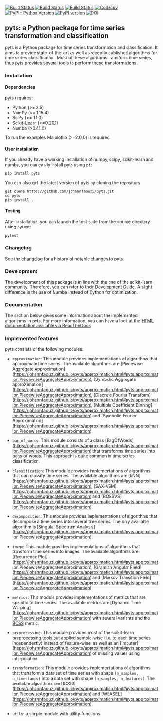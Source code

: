 [![Build Status](https://travis-ci.org/johannfaouzi/pyts.svg?branch=master)](https://travis-ci.org/johannfaouzi/pyts)
[![Build Status](https://img.shields.io/appveyor/ci/johannfaouzi/pyts/master.svg)](https://ci.appveyor.com/project/johannfaouzi/pyts)
[![Build Status](https://img.shields.io/circleci/project/:vcsType/johann.faouzi/pyts/master.svg)](https://circleci.com/gh/johannfaouzi/pyts)
[![Codecov](https://codecov.io/gh/johannfaouzi/pyts/branch/master/graph/badge.svg)](https://codecov.io/gh/johannfaouzi/pyts)
[![PyPI - Python Version](https://img.shields.io/pypi/pyversions/pyts.svg)](https://img.shields.io/pypi/pyversions/pyts.svg)
[![PyPI version](https://badge.fury.io/py/pyts.svg)](https://badge.fury.io/py/pyts)
[![DOI](https://zenodo.org/badge/DOI/10.5281/zenodo.1244152.svg)](https://doi.org/10.5281/zenodo.1244152)

## pyts: a Python package for time series transformation and classification

pyts is a Python package for time series transformation and classification. It
aims to provide state-of-the-art as well as recently published algorithms
for time series classification. Most of these algorithms transform time series,
thus pyts provides several tools to perform these transformations.


### Installation

#### Dependencies

pyts requires:

- Python (>= 3.5)
- NumPy (>= 1.15.4)
- SciPy (>= 1.1.0)
- Scikit-Learn (>=0.20.1)
- Numba (>0.41.0)

To run the examples Matplotlib (>=2.0.0) is required.


#### User installation

If you already have a working installation of numpy, scipy, scikit-learn and
numba, you can easily install pyts using ``pip``

    pip install pyts

You can also get the latest version of pyts by cloning the repository

    git clone https://github.com/johannfaouzi/pyts.git
    cd pyts
    pip install .


#### Testing

After installation, you can launch the test suite from the source
directory using pytest:

    pytest


### Changelog

See the [changelog](https://johannfaouzi.github.io/pyts/changelog.html)
for a history of notable changes to pyts.

### Development

The development of this package is in line with the one of the scikit-learn
community. Therefore, you can refer to their
[Development Guide](https://scikit-learn.org/stable/developers/). A slight
difference is the use of Numba instead of Cython for optimization.

### Documentation

The section below gives some information about the implemented algorithms in pyts.
For more information, you can have a look at the
[HTML documentation available via ReadTheDocs](https://johannfaouzi.github.io/pyts/)

### Implemented features

pyts consists of the following modules:

- `approximation`: This module provides implementations of algorithms that
approximate time series. The available algorithms are
[Piecewise Aggregate Approximation]
(https://johannfaouzi.github.io/pyts/approximation.html#pyts.approximation.PiecewiseAggregateApproximation),
[Symbolic Aggregate approXimation]
(https://johannfaouzi.github.io/pyts/approximation.html#pyts.approximation.PiecewiseAggregateApproximation),
[Discrete Fourier Transform]
(https://johannfaouzi.github.io/pyts/approximation.html#pyts.approximation.PiecewiseAggregateApproximation),
[Multiple Coefficient Binning]
(https://johannfaouzi.github.io/pyts/approximation.html#pyts.approximation.PiecewiseAggregateApproximation)
and
[Symbolic Fourier Approximation]
(https://johannfaouzi.github.io/pyts/approximation.html#pyts.approximation.PiecewiseAggregateApproximation)
.

- `bag_of_words`: This module consists of a class
[BagOfWords]
(https://johannfaouzi.github.io/pyts/approximation.html#pyts.approximation.PiecewiseAggregateApproximation)
that transforms
time series into bags of words. This approach is quite common in time series
classification.

- `classification`: This module provides implementations of algorithms that
can classify time series. The available algorithms are
[kNN]
(https://johannfaouzi.github.io/pyts/approximation.html#pyts.approximation.PiecewiseAggregateApproximation),
[SAX-VSM]
(https://johannfaouzi.github.io/pyts/approximation.html#pyts.approximation.PiecewiseAggregateApproximation)
and
[BOSSVS]
(https://johannfaouzi.github.io/pyts/approximation.html#pyts.approximation.PiecewiseAggregateApproximation)
.

- `decomposition`: This module provides implementations of algorithms that
decompose a time series into several time series. The only available algorithm
is
[Singular Spectrum Analysis]
(https://johannfaouzi.github.io/pyts/approximation.html#pyts.approximation.PiecewiseAggregateApproximation)
.

- `image`: This module provides implementations of algorithms that transform
time series into images. The available algorithms are
[Recurrence Plot]
(https://johannfaouzi.github.io/pyts/approximation.html#pyts.approximation.PiecewiseAggregateApproximation),
[Gramian Angular Field]
(https://johannfaouzi.github.io/pyts/approximation.html#pyts.approximation.PiecewiseAggregateApproximation)
and
[Markov Transition Field]
(https://johannfaouzi.github.io/pyts/approximation.html#pyts.approximation.PiecewiseAggregateApproximation)
.

- `metrics`: This module provides implementations of metrics that are specific
to time series. The available metrics are
[Dynamic Time Warping]
(https://johannfaouzi.github.io/pyts/approximation.html#pyts.approximation.PiecewiseAggregateApproximation)
with several variants and the
[BOSS](https://johannfaouzi.github.io/pyts/approximation.html#pyts.approximation.PiecewiseAggregateApproximation)
metric.

- `preprocessing`: This module provides most of the scikit-learn preprocessing
tools but applied sample-wise (i.e. to each time series independently) instead
of feature-wise, as well as an
[imputer]
(https://johannfaouzi.github.io/pyts/approximation.html#pyts.approximation.PiecewiseAggregateApproximation)
of missing values using interpolation.

- `transformation`: This module provides implementations of algorithms that
transform a data set of time series with shape `(n_samples, n_timestamps)` into
a data set with shape `(n_samples, n_features)`. The available algorithms are
[BOSS]
(https://johannfaouzi.github.io/pyts/approximation.html#pyts.approximation.PiecewiseAggregateApproximation)
and
[WEASEL]
(https://johannfaouzi.github.io/pyts/approximation.html#pyts.approximation.PiecewiseAggregateApproximation)
.

- `utils`: a simple module with utility functions.

